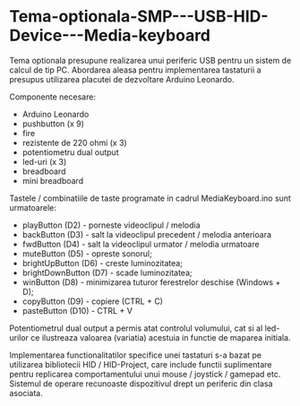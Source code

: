 # Tema-optionala-SMP---USB-HID-Device---Media-keyboard
Tema optionala presupune realizarea unui periferic USB pentru un sistem de calcul de tip PC. Abordarea aleasa pentru implementarea tastaturii a presupus utilizarea placutei de dezvoltare Arduino Leonardo.

Componente necesare:

- Arduino Leonardo
- pushbutton (x 9)
- fire
- rezistente de 220 ohmi (x 3)
- potentiometru dual output 
- led-uri (x 3)
- breadboard
- mini breadboard

Tastele / combinatiile de taste programate in cadrul MediaKeyboard.ino sunt urmatoarele:
- playButton (D2) - porneste videoclipul / melodia
- backButton (D3) - salt la videoclipul precedent / melodia anterioara
- fwdButton (D4) - salt la videoclipul urmator / melodia urmatoare
- muteButton (D5) - opreste sonorul;
- brightUpButton (D6) - creste luminozitatea;
- brightDownButton (D7) - scade luminozitatea;
- winButton (D8) - minimizarea tuturor ferestrelor deschise (Windows + D);
- copyButton (D9) - copiere (CTRL + C)
- pasteButton (D10) - CTRL + V

Potentiometrul dual output a permis atat controlul volumului, cat si al led-urilor ce ilustreaza valoarea (variatia) acestuia in functie de maparea initiala.

Implementarea functionalitatilor specifice unei tastaturi s-a bazat pe utilizarea bibliotecii HID / HID-Project, care include functii suplimentare pentru replicarea comportamentului unui mouse / joystick / gamepad etc. Sistemul de operare recunoaste dispozitivul drept un periferic din clasa asociata.
